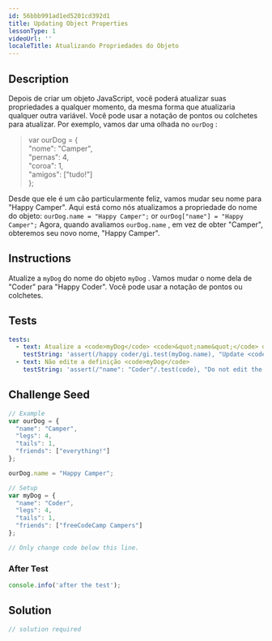 ```yaml
---
id: 56bbb991ad1ed5201cd392d1
title: Updating Object Properties
lessonType: 1
videoUrl: ''
localeTitle: Atualizando Propriedades do Objeto
---
```


## Description
<section id="description"> Depois de criar um objeto JavaScript, você poderá atualizar suas propriedades a qualquer momento, da mesma forma que atualizaria qualquer outra variável. Você pode usar a notação de pontos ou colchetes para atualizar. Por exemplo, vamos dar uma olhada no <code>ourDog</code> : <blockquote> var ourDog = { <br> &quot;nome&quot;: &quot;Camper&quot;, <br> &quot;pernas&quot;: 4, <br> &quot;coroa&quot;: 1, <br> &quot;amigos&quot;: [&quot;tudo!&quot;] <br> }; </blockquote> Desde que ele é um cão particularmente feliz, vamos mudar seu nome para &quot;Happy Camper&quot;. Aqui está como nós atualizamos a propriedade do nome do objeto: <code>ourDog.name = &quot;Happy Camper&quot;;</code> or <code>ourDog[&quot;name&quot;] = &quot;Happy Camper&quot;;</code> Agora, quando avaliamos <code>ourDog.name</code> , em vez de obter &quot;Camper&quot;, obteremos seu novo nome, &quot;Happy Camper&quot;. </section>

## Instructions
<section id="instructions"> Atualize a <code>myDog</code> do nome do objeto <code>myDog</code> . Vamos mudar o nome dela de &quot;Coder&quot; para &quot;Happy Coder&quot;. Você pode usar a notação de pontos ou colchetes. </section>

## Tests
<section id='tests'>

```yml
tests:
  - text: Atualize a <code>myDog</code> <code>&quot;name&quot;</code> do <code>myDog</code> para igualar &quot;Happy Coder&quot;.
    testString: 'assert(/happy coder/gi.test(myDog.name), "Update <code>myDog</code>&apos;s <code>"name"</code> property to equal "Happy Coder".");'
  - text: Não edite a definição <code>myDog</code>
    testString: 'assert(/"name": "Coder"/.test(code), "Do not edit the <code>myDog</code> definition");'

```

</section>

## Challenge Seed
<section id='challengeSeed'>

<div id='js-seed'>

```js
// Example
var ourDog = {
  "name": "Camper",
  "legs": 4,
  "tails": 1,
  "friends": ["everything!"]
};

ourDog.name = "Happy Camper";

// Setup
var myDog = {
  "name": "Coder",
  "legs": 4,
  "tails": 1,
  "friends": ["freeCodeCamp Campers"]
};

// Only change code below this line.

```

</div>


### After Test
<div id='js-teardown'>

```js
console.info('after the test');
```

</div>

</section>

## Solution
<section id='solution'>

```js
// solution required
```
</section>
